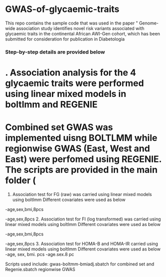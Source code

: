 # GWAS-of-glycaemic-traits
This repo contains the sample code that was used in the paper " Genome-wide association study identifies novel risk variants associated with 
glycaemic traits in the continental African AWI-Gen cohort, which has been submitted for consideration for publication in Diabetologia

### Step-by-step details are provided below

# . Association analysis for the 4 glycaemic traits were performed using linear mixed models in boltlmm and REGENIE
# Combined set GWAS was implemented uisng BOLTLMM while regionwise GWAS (East, West and East) were perfomed using REGENIE. The scripts are provided in the main folder (

1. Association  test for FG (raw) was carried using linear mixed models using boltlmm 
   Different covariates were used as below

  -age,sex,bmi,8pcs
  
  -age,sex,8pcs
2. Association  test for FI (log transformed) was carried using linear mixed models using boltlmm 
   Different covariates were used as below

  -age,sex,bmi,8pcs
  
  -age,sex,8pcs
3. Association  test for HOMA-B and HOMA-IR carried using linear mixed models using boltlmm 
   Different covariates were used as below
   -age, sex, bmi. pcs
   -age.sex.8 pc
  
Scripts used include: gwas-boltmm-bmiadj.sbatch for combined set and Regenie.sbatch  regionwise GWAS


  


